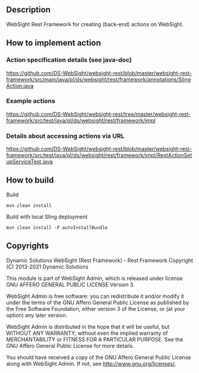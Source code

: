 ## Description

WebSight Rest Framework for creating (back-end) actions on WebSight.

## How to implement action

### Action specification details (see java-doc)
https://github.com/DS-WebSight/websight-rest/blob/master/websight-rest-framework/src/main/java/pl/ds/websight/rest/framework/annotations/SlingAction.java

### Example actions
https://github.com/DS-WebSight/websight-rest/tree/master/websight-rest-framework/src/test/java/pl/ds/websight/rest/framework/impl

### Details about accessing actions via URL
https://github.com/DS-WebSight/websight-rest/blob/master/websight-rest-framework/src/test/java/pl/ds/websight/rest/framework/impl/RestActionSetupServiceTest.java

## How to build

Build
```
mvn clean install
```

Build with local Sling deployment
```
mvn clean install -P autoInstallBundle
```

## Copyrights

Dynamic Solutions WebSight (Rest Framework) - Rest Framework
Copyright (C) 2013-2021 Dynamic Solutions

This module is part of WebSight Admin, which is released under license
GNU AFFERO GENERAL PUBLIC LICENSE Version 3.

WebSight Admin is free software: you can redistribute it and/or modify
it under the terms of the GNU Affero General Public License as
published by the Free Software Foundation, either version 3 of the
License, or (at your option) any later version.

WebSight Admin is distributed in the hope that it will be useful,
but WITHOUT ANY WARRANTY; without even the implied warranty of
MERCHANTABILITY or FITNESS FOR A PARTICULAR PURPOSE.  See the
GNU Affero General Public License for more details.

You should have received a copy of the GNU Affero General Public License
along with WebSight Admin.  If not, see <http://www.gnu.org/licenses/>.